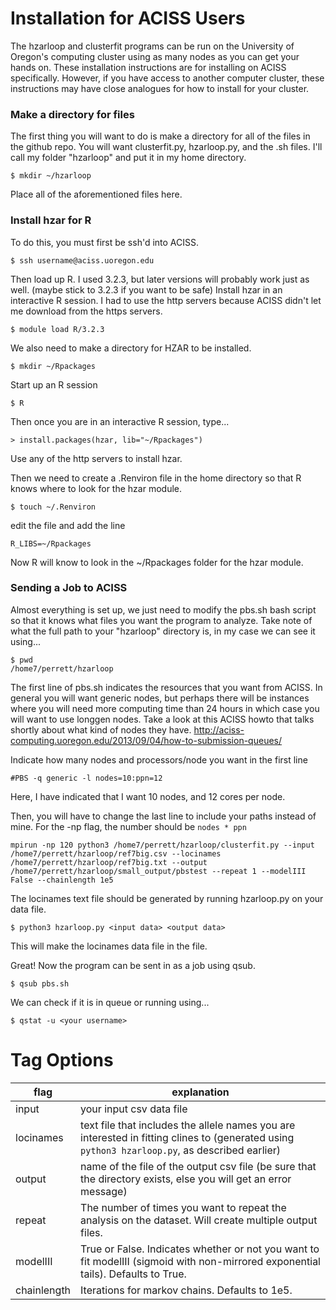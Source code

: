 # Installation for ACISS Users
The hzarloop and clusterfit programs can be run on the University of Oregon's computing cluster using as many nodes as you can get your hands on.  These installation instructions are for installing on ACISS specifically.  However, if you have access to another computer cluster, these instructions may have close analogues for how to install for your cluster.

### Make a directory for files
The first thing you will want to do is make a directory for all of the files in the github repo.  You will want clusterfit.py, hzarloop.py, and the .sh files.  I'll call my folder "hzarloop" and put it in my home directory.

`$ mkdir ~/hzarloop`

Place all of the aforementioned files here.

### Install hzar for R
To do this, you must first be ssh'd into ACISS.

`$ ssh username@aciss.uoregon.edu`

Then load up R.  I used 3.2.3, but later versions will probably work just as well. (maybe stick to 3.2.3 if you want to be safe)  Install hzar in an interactive R session.  I had to use the http servers because ACISS didn't let me download from the https servers.

`$ module load R/3.2.3`

We also need to make a directory for HZAR to be installed.

`$ mkdir ~/Rpackages`

Start up an R session

`$ R`

Then once you are in an interactive R session, type...

`> install.packages(hzar, lib="~/Rpackages")`

Use any of the http servers to install hzar.

Then we need to create a .Renviron file in the home directory so that R knows where to look for the hzar module.

`$ touch ~/.Renviron`

edit the file and add the line

`R_LIBS=~/Rpackages`

Now R will know to look in the ~/Rpackages folder for the hzar module.

### Sending a Job to ACISS
Almost everything is set up, we just need to modify the pbs.sh bash script so that it knows what files you want the program to analyze.  Take note of what the full path to your "hzarloop" directory is, in my case we can see it using...

```
$ pwd
/home7/perrett/hzarloop
```

The first line of pbs.sh indicates the resources that you want from ACISS.  In general you will want generic nodes, but perhaps there will be instances where you will need more computing time than 24 hours in which case you will want to use longgen nodes.  Take a look at this ACISS howto that talks shortly about what kind of nodes they have. 
http://aciss-computing.uoregon.edu/2013/09/04/how-to-submission-queues/

Indicate how many nodes and processors/node you want in the first line

`#PBS -q generic -l nodes=10:ppn=12`

Here, I have indicated that I want 10 nodes, and 12 cores per node.

Then, you will have to change the last line to include your paths instead of mine.  For the -np flag, the number should be `nodes * ppn`

```mpirun -np 120 python3 /home7/perrett/hzarloop/clusterfit.py --input /home7/perrett/hzarloop/ref7big.csv --locinames /home7/perrett/hzarloop/ref7big.txt --output /home7/perrett/hzarloop/small_output/pbstest --repeat 1 --modelIII False --chainlength 1e5```

The locinames text file should be generated by running hzarloop.py on your data file.

`$ python3 hzarloop.py <input data> <output data>`

This will make the locinames data file in the <output data> file.

Great!  Now the program can be sent in as a job using qsub.

`$ qsub pbs.sh`

We can check if it is in queue or running using...

`$ qstat -u <your username>`

# Tag Options
flag | explanation
--- | ---
input | your input csv data file
locinames | text file that includes the allele names you are interested in fitting clines to (generated using `python3 hzarloop.py`, as described earlier)
output | name of the file of the output csv file (be sure that the directory exists, else you will get an error message)
repeat | The number of times you want to repeat the analysis on the dataset.  Will create multiple output files.
modelIII | True or False.  Indicates whether or not you want to fit modelIII (sigmoid with non-mirrored exponential tails).  Defaults to True.
chainlength | Iterations for markov chains.  Defaults to 1e5.